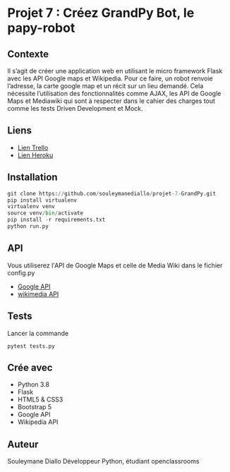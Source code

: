 # Projet 7 : Créez GrandPy Bot, le papy-robot

## Contexte

Il s’agit de créer une application web en utilisant le micro framework Flask avec les API Google maps et Wikipedia. 
Pour ce faire, un robot renvoie l’adresse, la carte google map et un récit sur un lieu demandé. 
Cela nécessite l’utilisation des fonctionnalités comme AJAX, 
les API de Google Maps et Mediawiki qui sont à respecter dans le cahier des charges
tout comme les tests Driven Development et Mock.

## Liens

* [Lien Trello](https://trello.com/b/uTDkN8Qm/projet-7-ocr-grandpy)
* [Lien Heroku](https://grandpy-project-7-sd.herokuapp.com/)

## Installation

```python
git clone https://github.com/souleymanediallo/projet-7-GrandPy.git
pip install virtualenv
virtualenv venv
source venv/bin/activate
pip install -r requirements.txt
python run.py
```

## API 

Vous utiliserez l'API de Google Maps et celle de Media Wiki dans le fichier config.py

* [Google API](https://developers.google.com/)
* [wikimedia API](https://www.mediawiki.org/wiki/API:Main_page)

## Tests 

Lancer la commande

```test
pytest tests.py
```

## Crée avec

* Python 3.8
* Flask 
* HTML5 & CSS3
* Bootstrap 5
* Google API
* Wikipedia API

## Auteur

Souleymane Diallo 
Développeur Python, étudiant openclassrooms
